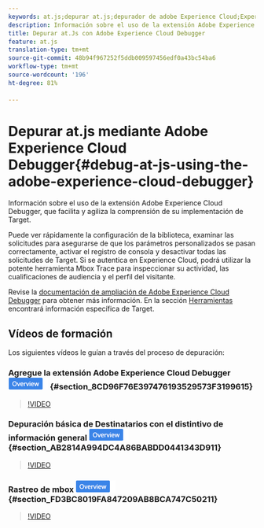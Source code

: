 ```yaml
---
keywords: at.js;depurar at.js;depurador de adobe Experience Cloud;Experience Cloud Debugger;mbox Trace;mbox highlight;depurar;depuración
description: Información sobre el uso de la extensión Adobe Experience Cloud Debugger, que facilita y agiliza la comprensión de su implementación de Target.
title: Depurar at.Js con Adobe Experience Cloud Debugger
feature: at.js
translation-type: tm+mt
source-git-commit: 48b94f967252f5ddb009597456edf0a43bc54ba6
workflow-type: tm+mt
source-wordcount: '196'
ht-degree: 81%

---
```



# Depurar at.js mediante Adobe Experience Cloud Debugger{#debug-at-js-using-the-adobe-experience-cloud-debugger}

Información sobre el uso de la extensión Adobe Experience Cloud Debugger, que facilita y agiliza la comprensión de su implementación de Target.

Puede ver rápidamente la configuración de la biblioteca, examinar las solicitudes para asegurarse de que los parámetros personalizados se pasan correctamente, activar el registro de consola y desactivar todas las solicitudes de Target. Si se autentica en Experience Cloud, podrá utilizar la potente herramienta Mbox Trace para inspeccionar su actividad, las cualificaciones de audiencia y el perfil del visitante.

Revise la [documentación de ampliación de Adobe Experience Cloud Debugger](https://experienceleague.adobe.com/docs/debugger/using/experience-cloud-debugger.html) para obtener más información. En la sección [Herramientas](https://experienceleague.adobe.com/docs/debugger/using/tools.html) encontrará información específica de Target.

## Vídeos de formación

Los siguientes vídeos le guían a través del proceso de depuración:

### Agregue la extensión Adobe Experience Cloud Debugger    ![Distintivo de información general](/help/assets/overview.png) {#section_8CD96F76E397476193529573F3199615}

>[!VIDEO](https://video.tv.adobe.com/v/23114/)

### Depuración básica de Destinatarios con el distintivo de información general ![Adobe Experience Cloud Debugger](/help/assets/overview.png) {#section_AB2814A994DC4A86BABDD0441343D911}

>[!VIDEO](https://video.tv.adobe.com/v/23115/)

### Rastreo de mbox ![distintivo de información general](/help/assets/overview.png) {#section_FD3BC8019FA847209AB8BCA747C50211}

>[!VIDEO](https://video.tv.adobe.com/v/23113/)
